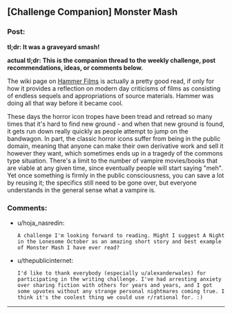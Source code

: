 ## [Challenge Companion] Monster Mash

### Post:

**tl;dr: It was a graveyard smash!**

**actual tl;dr: This is the companion thread to the weekly challenge, post recommendations, ideas, or comments below.**

The wiki page on [Hammer Films](https://en.wikipedia.org/wiki/Hammer_Film_Productions#The_birth_of_Hammer_Horror_.281955.E2.80.9359.29) is actually a pretty good read, if only for how it provides a reflection on modern day criticisms of films as consisting of endless sequels and appropriations of source materials. Hammer was doing all that way before it became cool.

These days the horror icon tropes have been tread and retread so many times that it's hard to find new ground - and when that new ground is found, it gets run down really quickly as people attempt to jump on the bandwagon. In part, the classic horror icons suffer from being in the public domain, meaning that anyone can make their own derivative work and sell it however they want, which sometimes ends up in a tragedy of the commons type situation. There's a limit to the number of vampire movies/books that are viable at any given time, since eventually people will start saying "meh". Yet once something is firmly in the public consciousness, you can save a lot by reusing it; the specifics still need to be gone over, but everyone understands in the general sense what a vampire is.

### Comments:

- u/hoja_nasredin:
  ```
  A challenge I'm looking forward to reading. Might I suggest A Night in the Lonesome October as an amazing short story and best example of Monster Mash I have ever read?
  ```

- u/thepublicinternet:
  ```
  I'd like to thank everybody (especially u/alexanderwales) for participating in the writing challenge. I've had arresting anxiety over sharing fiction with others for years and years, and I got some upvotes without any strange personal nightmares coming true. I think it's the coolest thing we could use r/rational for. :)
  ```

---

